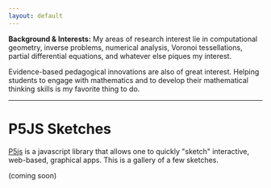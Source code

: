 ```yaml
---
layout: default
---
```


**Background & Interests:** My areas of research interest lie in
computational geometry, inverse problems, numerical analysis, Voronoi
tessellations, partial differential equations, and whatever else piques my
interest.

Evidence-based pedagogical innovations are also of great interest. Helping
students to engage with mathematics and to develop their mathematical
thinking skills is my favorite thing to do.

* * * 

# P5JS Sketches

[P5js](https://p5js.org) is a javascript library that allows one to quickly
"sketch" interactive, web-based, graphical apps. This is a gallery of a few
sketches.

(coming soon)
